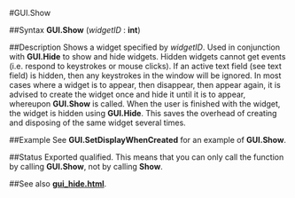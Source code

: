 
#GUI.Show

##Syntax
**GUI.Show** (_widgetID_ : **int**)



##Description
Shows a widget specified by _widgetID_. Used in conjunction with **GUI.Hide** to show and hide widgets. Hidden widgets cannot get events (i.e. respond to keystrokes or mouse clicks). If an active text field (see text field) is hidden, then any keystrokes in the window will be ignored.
In most cases where a widget is to appear, then disappear, then appear again, it is advised to create the widget once and hide it until it is to appear, whereupon **GUI.Show** is called. When the user is finished with the widget, the widget is hidden using **GUI.Hide**. This saves the overhead of creating and disposing of the same widget several times.



##Example
See **GUI.SetDisplayWhenCreated** for an example of **GUI.Show**.



##Status
Exported qualified.
This means that you can only call the function by calling **GUI.Show**, not by calling **Show**.



##See also
**[gui_hide.html](GUI.Hide)**.



